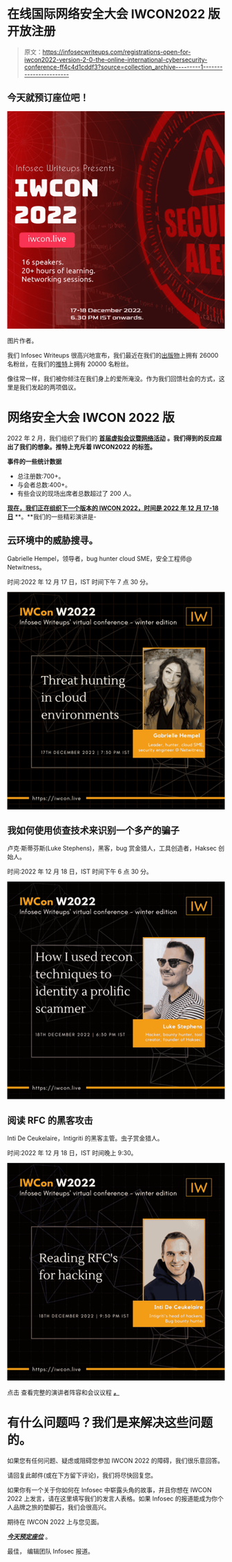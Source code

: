 # 在线国际网络安全大会 IWCON2022 版开放注册

> 原文：<https://infosecwriteups.com/registrations-open-for-iwcon2022-version-2-0-the-online-international-cybersecurity-conference-ff4c4d1cddf3?source=collection_archive---------1----------------------->

## 今天就预订座位吧！

![](img/9cb95c585a5b13294535103b22027cbc.png)

图片作者。

我们 Infosec Writeups 很高兴地宣布，我们最近在我们的[出版物](https://infosecwriteups.com/latest)上拥有 26000 名粉丝，在我们的[推特](https://twitter.com/InfoSecComm)上拥有 20000 名粉丝。

像往常一样，我们被你倾注在我们身上的爱所淹没。作为我们回馈社会的方式，这里是我们发起的两项倡议。

# 网络安全大会 IWCON 2022 版

2022 年 2 月，我们组织了我们的 [**首届虚拟会议暨网络活动**](https://medium.com/bugbountywriteup/check-out-the-full-speaker-line-up-of-iwcon-2022-6f62aa747420) **。我们得到的反应超出了我们的想象。推特上充斥着 IWCON2022 的标签。**

**事件的一些统计数据**

*   总注册数:700+。
*   与会者总数:400+。
*   有些会议的现场出席者总数超过了 200 人。

[**现在，我们正在组织下一个版本的 IWCON 2022，时间是 2022 年 12 月 17-18 日**](https://iwcon.live/) **。**我们的一些精彩演讲是-

## 云环境中的威胁搜寻。

Gabrielle Hempel，领导者，bug hunter cloud SME，安全工程师@ Netwitness。

时间:2022 年 12 月 17 日，IST 时间下午 7 点 30 分。

![](img/935b86f20a5a56edb8c582d2968fb1d0.png)

## 我如何使用侦查技术来识别一个多产的骗子

卢克·斯蒂芬斯(Luke Stephens)，黑客，bug 赏金猎人，工具创造者，Haksec 创始人。

时间:2022 年 12 月 18 日，IST 时间下午 6 点 30 分。

![](img/7a543517d28b7019851896e960f0889b.png)

## 阅读 RFC 的黑客攻击

Inti De Ceukelaire，Intigriti 的黑客主管。虫子赏金猎人。

时间:2022 年 12 月 18 日，IST 时间晚上 9:30。

![](img/24573eb4470922bf4cc400fd1de95fb4.png)

点击 查看完整的演讲者阵容和会议议程 [***。***](https://iwcon.live/)

# 有什么问题吗？我们是来解决这些问题的。

如果您有任何问题、疑虑或阻碍您参加 IWCON 2022 的障碍，我们很乐意回答。

请回复此邮件(或在下方留下评论)，我们将尽快回复您。

如果你有一个关于你如何在 Infosec 中崭露头角的故事，并且你想在 IWCON 2022 上发言，请在这里填写我们的发言人表格。如果 Infosec 的报道能成为你个人品牌之旅的垫脚石，我们会很高兴。

期待在 IWCON 2022 上与您见面。

[***今天预定座位***](https://razorpay.com/payment-button/pl_K8cxPtmUyBH2PC/view) 。

最佳，
编辑团队
Infosec 报道。